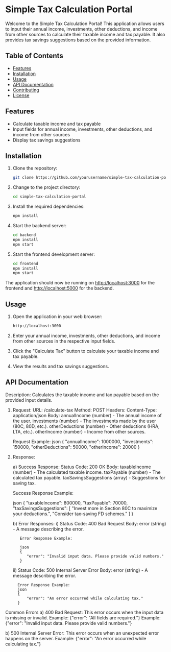 # Simple Tax Calculation Portal

Welcome to the Simple Tax Calculation Portal! This application allows users to input their annual income, investments, other deductions, and income from other sources to calculate their taxable income and tax payable. It also provides tax savings suggestions based on the provided information.

## Table of Contents

- [Features](#features)
- [Installation](#installation)
- [Usage](#usage)
- [API Documentation](#api-documentation)
- [Contributing](#contributing)
- [License](#license)

## Features

- Calculate taxable income and tax payable
- Input fields for annual income, investments, other deductions, and income from other sources
- Display tax savings suggestions

## Installation

1. Clone the repository:

    ```sh
    git clone https://github.com/yourusername/simple-tax-calculation-portal.git
    ```

2. Change to the project directory:

    ```sh
    cd simple-tax-calculation-portal
    ```

3. Install the required dependencies:

    ```sh
    npm install
    ```

4. Start the backend server:

    ```sh
    cd backend
    npm install
    npm start
    ```

5. Start the frontend development server:

    ```sh
    cd frontend
    npm install
    npm start
    ```

The application should now be running on [http://localhost:3000](http://localhost:3000) for the frontend and [http://localhost:5000](http://localhost:5000) for the backend.

## Usage

1. Open the application in your web browser:

    ```sh
    http://localhost:3000
    ```

2. Enter your annual income, investments, other deductions, and income from other sources in the respective input fields.

3. Click the "Calculate Tax" button to calculate your taxable income and tax payable.

4. View the results and tax savings suggestions.


## API Documentation
Description: Calculates the taxable income and tax payable based on the provided input details.

1)  Request:
    URL: /calculate-tax
    Method: POST
    Headers: Content-Type: application/json
    Body:
      annualIncome (number) - The annual income of the user.
      investments (number) - The investments made by the user (80C, 80D, etc.).
      otherDeductions (number) - Other deductions (HRA, LTA, etc.).
      otherIncome (number) - Income from other sources.
  
    Request Example:
    json
    {
        "annualIncome": 1000000,
        "investments": 150000,
        "otherDeductions": 50000,
        "otherIncome": 20000
    }


3)  Response:

    a) Success Response:
       Status Code: 200 OK
       Body:
          taxableIncome (number) - The calculated taxable income.
          taxPayable (number) - The calculated tax payable.
          taxSavingsSuggestions (array) - Suggestions for saving tax.

      Success Response Example:

      json
      {
          "taxableIncome": 800000,
          "taxPayable": 70000,
          "taxSavingsSuggestions": [
              "Invest more in Section 80C to maximize your deductions.",
        "Consider tax-saving FD schemes."
          ]
      }


    b) Error Responses:
       i) Status Code: 400 Bad Request
           Body:
             error (string) - A message describing the error.
    
           Error Response Example:
    
           json
           {
              "error": "Invalid input data. Please provide valid numbers."
           }
    
      ii) Status Code: 500 Internal Server Error
          Body:
             error (string) - A message describing the error.

          Error Response Example:
          json
          {
              "error": "An error occurred while calculating tax."
          }


Common Errors
a) 400 Bad Request: This error occurs when the input data is missing or invalid.
    Example: {"error": "All fields are required."}
    Example: {"error": "Invalid input data. Please provide valid numbers."}

b) 500 Internal Server Error: This error occurs when an unexpected error happens on the server.
    Example: {"error": "An error occurred while calculating tax."}

